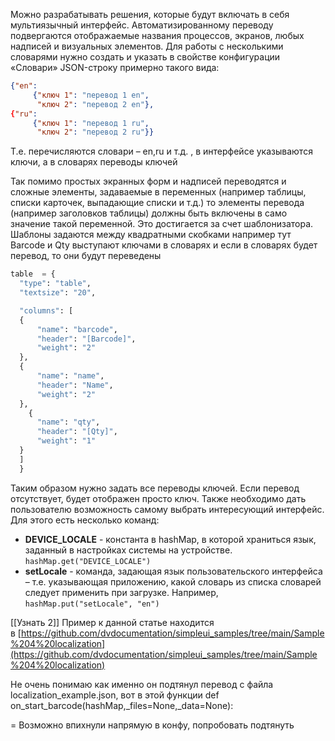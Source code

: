 Можно разрабатывать решения, которые будут включать в себя мультиязычный интерфейс. Автоматизированному переводу подвергаются отображаемые названия процессов, экранов, любых надписей и визуальных элементов.
Для работы с несколькими словарями нужно создать и указать в свойстве конфигурации «Словари» JSON-строку примерно такого вида:
```json
{"en": 
	 {"ключ 1": "перевод 1 en",
	  "ключ 2": "перевод 2 en"},
{"ru":
	 {"ключ 1": "перевод 1 ru",
	  "ключ 2": "перевод 2 ru"}}
```

Т.е. перечисляются словари – en,ru и т.д. , в интерфейсе указываются ключи, а в словарях переводы ключей

Так помимо простых экранных форм и надписей переводятся и сложные элементы, задаваемые в переменных (например таблицы, списки карточек, выпадающие списки и т.д.) то элементы перевода (например заголовков таблицы) должны быть включены в само значение такой переменной. Это достигается за счет шаблонизатора. Шаблоны задаются между квадратными скобками например тут Barcode и Qty выступают ключами в словарях и если в словарях будет перевод, то они будут переведены
```python
table  = {
  "type": "table",
  "textsize": "20",

  "columns": [
  {
      "name": "barcode",
      "header": "[Barcode]",
      "weight": "2"
  },
  {
      "name": "name",
      "header": "Name",
      "weight": "2"
  },
    {
      "name": "qty",
      "header": "[Qty]",
      "weight": "1"
  }
  ]
  }
```

Таким образом нужно задать все переводы ключей. Если перевод отсутствует, будет отображен просто ключ.
Также необходимо дать пользователю возможность самому выбрать интересующий интерфейс.
Для этого есть несколько команд:
- **DEVICE_LOCALE** - константа в hashMap, в которой храниться язык, заданный в настройках системы на устройстве. `hashMap.get("DEVICE_LOCALE")`
- **setLocale** - команда, задающая язык пользовательского интерфейса – т.е. указывающая приложению, какой словарь из списка словарей следует применить при загрузке. Например, `hashMap.put("setLocale", "en")`


[[Узнать 2]]
Пример к данной статье находится в [https://github.com/dvdocumentation/simpleui_samples/tree/main/Sample%204%20localization](https://github.com/dvdocumentation/simpleui_samples/tree/main/Sample%204%20localization)

Не очень понимаю как именно он подтянул перевод с файла localization_example.json,
вот в этой функции def on_start_barcode(hashMap,_files=None,_data=None):


=
Возможно впихнули напрямую в конфу, попробовать подтянуть